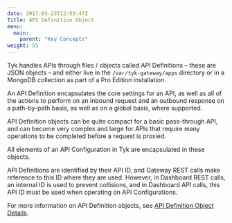 ```yaml
---
date: 2017-03-23T12:53:47Z
Title: API Definition Object
menu:
  main:
    parent: "Key Concepts"
weight: 55
---
```


Tyk handles APIs through files / objects called API Definitions – these are JSON objects – and either live in the `/var/tyk-gateway/apps` directory or in a MongoDB collection as part of a Pro Edition installation.

An API Definition encapsulates the core settings for an API, as well as all of the actions to perform on an inbound request and an outbound response on a path-by-path basis, as well as on a global basis, where supported.

API Definition objects can be quite compact for a basic pass-through API, and can become very complex and large for APIs that require many operations to be completed before a request is proxied.

All elements of an API Configuration in Tyk are encapsulated in these objects.

API Definitions are identified by their API ID, and Gateway REST calls make reference to this ID where they are used. However, in Dashboard REST calls, an internal ID is used to prevent collisions, and in Dashboard API calls, this API ID must be used when operating on API Configurations.

For more information on API Definition objects, see [API Definition Object Details][1].

[1]: /docs/tyk-rest-api/api-definition-object-details/